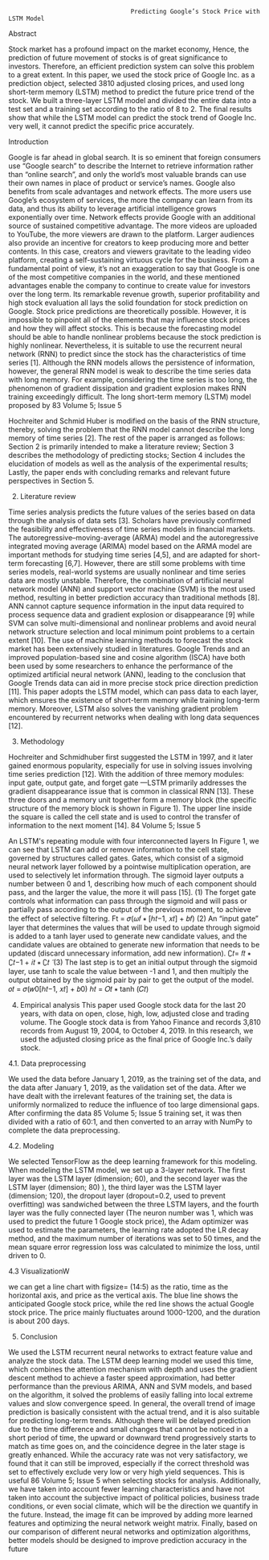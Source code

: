                                       Predicting Google’s Stock Price with LSTM Model


Abstract 

Stock market has a profound impact on the market economy, Hence, the prediction of future movement of stocks
is of great significance to investors. Therefore, an efficient prediction system can solve this problem to a great extent. In this
paper, we used the stock price of Google Inc. as a prediction object, selected 3810 adjusted closing prices, and used long
short-term memory (LSTM) method to predict the future price trend of the stock. We built a three-layer LSTM model and
divided the entire data into a test set and a training set according to the ratio of 8 to 2. The final results show that while the
LSTM model can predict the stock trend of Google Inc. very well, it cannot predict the specific price accurately.


Introduction


Google is far ahead in global search. It is so eminent that foreign consumers use “Google search” to describe
the Internet to retrieve information rather than “online search”, and only the world’s most valuable brands
can use their own names in place of product or service’s names. Google also benefits from scale advantages
and network effects. The more users use Google’s ecosystem of services, the more the company can learn
from its data, and thus its ability to leverage artificial intelligence grows exponentially over time. Network
effects provide Google with an additional source of sustained competitive advantage. The more videos are
uploaded to YouTube, the more viewers are drawn to the platform. Larger audiences also provide an
incentive for creators to keep producing more and better contents. In this case, creators and viewers
gravitate to the leading video platform, creating a self-sustaining virtuous cycle for the business. From a
fundamental point of view, it’s not an exaggeration to say that Google is one of the most competitive
companies in the world, and these mentioned advantages enable the company to continue to create value
for investors over the long term. Its remarkable revenue growth, superior profitability and high stock
evaluation all lays the solid foundation for stock prediction on Google.
Stock price predictions are theoretically possible. However, it is impossible to pinpoint all of the
elements that may influence stock prices and how they will affect stocks. This is because the forecasting
model should be able to handle nonlinear problems because the stock prediction is highly nonlinear.
Nevertheless, it is suitable to use the recurrent neural network (RNN) to predict since the stock has the
characteristics of time series [1]. Although the RNN models allows the persistence of information, however,
the general RNN model is weak to describe the time series data with long memory. For example,
considering the time series is too long, the phenomenon of gradient dissipation and gradient explosion
makes RNN training exceedingly difficult. The long short-term memory (LSTM) model proposed by
83 Volume 5; Issue 5

Hochreiter and Schmid Huber is modified on the basis of the RNN structure, thereby, solving the problem
that the RNN model cannot describe the long memory of time series [2].
The rest of the paper is arranged as follows: Section 2 is primarily intended to make a literature review;
Section 3 describes the methodology of predicting stocks; Section 4 includes the elucidation of models as
well as the analysis of the experimental results; Lastly, the paper ends with concluding remarks and relevant
future perspectives in Section 5.

2. Literature review

Time series analysis predicts the future values of the series based on data through the analysis of data sets
[3]. Scholars have previously confirmed the feasibility and effectiveness of time series models in financial
markets. The autoregressive–moving-average (ARMA) model and the autoregressive integrated moving
average (ARIMA) model based on the ARMA model are important methods for studying time series [4,5],
and are adapted for short-term forecasting [6,7]. However, there are still some problems with time series
models, real-world systems are usually nonlinear and time series data are mostly unstable. Therefore, the
combination of artificial neural network model (ANN) and support vector machine (SVM) is the most used
method, resulting in better prediction accuracy than traditional methods [8]. ANN cannot capture sequence
information in the input data required to process sequence data and gradient explosion or disappearance [9]
while SVM can solve multi-dimensional and nonlinear problems and avoid neural network structure
selection and local minimum point problems to a certain extent [10].
The use of machine learning methods to forecast the stock market has been extensively studied in
literatures. Google Trends and an improved population-based sine and cosine algorithm (ISCA) have both
been used by some researchers to enhance the performance of the optimized artificial neural network (ANN),
leading to the conclusion that Google Trends data can aid in more precise stock price direction prediction
[11].
This paper adopts the LSTM model, which can pass data to each layer, which ensures the existence of
short-term memory while training long-term memory. Moreover, LSTM also solves the vanishing gradient
problem encountered by recurrent networks when dealing with long data sequences [12].

3. Methodology

Hochreiter and Schmidhuber first suggested the LSTM in 1997, and it later gained enormous popularity,
especially for use in solving issues involving time series prediction [12]. With the addition of three memory
modules: input gate, output gate, and forget gate —LSTM primarily addresses the gradient disappearance
issue that is common in classical RNN [13]. These three doors and a memory unit together form a memory
block (the specific structure of the memory block is shown in Figure 1). The upper line inside the square
is called the cell state and is used to control the transfer of information to the next moment [14].
84 Volume 5; Issue 5

An LSTM's repeating module with four interconnected layers
In Figure 1, we can see that LSTM can add or remove information to the cell state, governed by
structures called gates. Gates, which consist of a sigmoid neural network layer followed by a pointwise
multiplication operation, are used to selectively let information through. The sigmoid layer outputs a
number between 0 and 1, describing how much of each component should pass, and the larger the value,
the more it will pass [15].
(1) The forget gate controls what information can pass through the sigmoid and will pass or partially pass
according to the output of the previous moment, to achieve the effect of selective filtering.
Ft = 𝜎(𝜔𝑓 ∗ [ℎ𝑡−1, 𝑥𝑡] + 𝑏𝑓)
(2) An “input gate” layer that determines the values that will be used to update through sigmoid is added to
a tanh layer used to generate new candidate values, and the candidate values are obtained to generate
new information that needs to be updated (discard unnecessary information, add new information).
∁𝑡= 𝑓𝑡 ∗ ∁𝑡−1 + 𝑖𝑡 ∗ ∁𝑡
̃
(3) The last step is to get an initial output through the sigmoid layer, use tanh to scale the value between -1
and 1, and then multiply the output obtained by the sigmoid pair by pair to get the output of the model.
𝑜𝑡 = 𝜎(𝑤0[ℎ𝑡−1, 𝑥𝑡] + 𝑏0)
ℎ𝑡 = 𝑂𝑡 ∗ tanh (𝐶𝑡)

4. Empirical analysis
This paper used Google stock data for the last 20 years, with data on open, close, high, low, adjusted close
and trading volume. The Google stock data is from Yahoo Finance and records 3,810 records from August
19, 2004, to October 4, 2019. In this research, we used the adjusted closing price as the final price of Google
Inc.’s daily stock.

4.1. Data preprocessing

We used the data before January 1, 2019, as the training set of the data, and the data after January 1, 2019,
as the validation set of the data. After we have dealt with the irrelevant features of the training set, the data
is uniformly normalized to reduce the influence of too large dimensional gaps. After confirming the data
85 Volume 5; Issue 5
training set, it was then divided with a ratio of 60:1, and then converted to an array with NumPy to complete
the data preprocessing.

4.2. Modeling

We selected TensorFlow as the deep learning framework for this modeling. When modeling the LSTM
model, we set up a 3-layer network. The first layer was the LSTM layer (dimension; 60), and the second
layer was the LSTM layer (dimension; 80) ), the third layer was the LSTM layer (dimension; 120), the
dropout layer (dropout=0.2, used to prevent overfitting) was sandwiched between the three LSTM layers,
and the fourth layer was the fully connected layer (The neuron number was 1, which was used to predict
the future 1 Google stock price), the Adam optimizer was used to estimate the parameters, the learning rate
adopted the LR decay method, and the maximum number of iterations was set to 50 times, and the mean
square error regression loss was calculated to minimize the loss, until driven to 0.

4.3  VisualizationW

we can get a line chart with figsize= (14:5) as the ratio, time as the horizontal axis, and
price as the vertical axis. The blue line shows the anticipated Google stock price, while the red line shows
the actual Google stock price. The price mainly fluctuates around 1000-1200, and the duration is about 200
days.


5. Conclusion

We used the LSTM recurrent neural networks to extract feature value and analyze the stock
data. The LSTM deep learning model we used this time, which combines the attention mechanism with
depth and uses the gradient descent method to achieve a faster speed approximation, had better performance
than the previous ARIMA, ANN and SVM models, and based on the algorithm, it solved the problems of
easily falling into local extreme values and slow convergence speed. In general, the overall trend of image
prediction is basically consistent with the actual trend, and it is also suitable for predicting long-term trends.
Although there will be delayed prediction due to the time difference and small changes that cannot be
noticed in a short period of time, the upward or downward trend progressively starts to match as time goes
on, and the coincidence degree in the later stage is greatly enhanced.
While the accuracy rate was not very satisfactory, we found that it can still be improved, especially if
the correct threshold was set to effectively exclude very low or very high yield sequences. This is useful
86 Volume 5; Issue 5
when selecting stocks for analysis. Additionally, we have taken into account fewer learning characteristics
and have not taken into account the subjective impact of political policies, business trade conditions, or
even social climate, which will be the direction we quantify in the future. Instead, the image fit can be
improved by adding more learned features and optimizing the neural network weight matrix. Finally, based
on our comparison of different neural networks and optimization algorithms, better models should be
designed to improve prediction accuracy in the future
